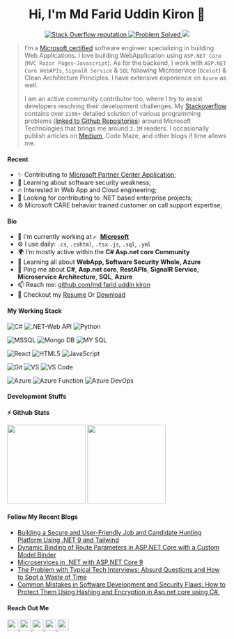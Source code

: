 <h1 align="center">Hi, I'm Md Farid Uddin Kiron 👋</h1>

<p align="center">
 <a href="https://stackoverflow.com/users/9663070/md-farid-uddin-kiron">
    <img alt="Stack Overflow reputation" src="https://img.shields.io/stackexchange/stackoverflow/r/9663070?color=orange&label=Stackoverflow&logo=stackoverflow&logoColor=orange&style=social">
  </a>
  <a href="https://stackoverflow.com/users/9663070/md-farid-uddin-kiron?tab=answers">
    <img src="https://img.shields.io/badge/ProblemSolved-1100+-success" alt="Problem Solved" />
  </a>
  <a href="https://stackoverflow.com/users/9663070/md-farid-uddin-kiron">
    <img src="https://img.shields.io/badge/Impact-3.1M-red" />
  </a>
</p>

> I’m a [Microsoft certified](https://learn.microsoft.com/en-us/users/fariduddinkironmsft-5690/transcript/dee6ni2x0rk8qqn) software engineer specializing in building Web Applications. I love building WebApplication using `ASP.NET Core` (`MVC Razor Pages`-`Javascript`). As for the backend, I work with `ASP.NET Core WebAPIs`, `SignalR Service` & `SQL` following Microservice (`Ocelot`) & Clean Architecture Principles. I have extensive experience on `Azure` as well. 
> 
> I am an active community contributor too, where I try to assist developers resolving their development challenges. My [Stackoverflow](https://stackoverflow.com/users/9663070/md-farid-uddin-kiron) contains over `1100+` detailed solution of various programming problems ([linked to Github Repositories](https://github.com/kironiitdu?tab=repositories)) around Microsoft Technologies that brings me around `2.1M` readers. I occasionally publish articles on [Medium](https://medium.com/@dotnetkiron), Code Maze, and other blogs if time allows me.



#### Recent

- ✨ Contributing to [Microsoft Partner Center Application](https://docs.microsoft.com/en-us/rest/api/partner-center-rest/);
- 🌱 Learning about software security weakness;
- :fire: Interested in Web App and Cloud engineering;
- :calendar: Looking for contributing to .NET based enterprise projects;
- ⚙️ Microsoft CARE behavior trained customer on call support expertise; 

#### Bio

- 🏢 I'm currently working at <img height="12" src="https://i.sstatic.net/U1arX.png" alt="csharp"> [**Microsoft**](https://www.wicresoftinternational.com/about-us?hsLang=en)
- ⚙️ I use daily: `.cs`, `.cshtml`, `.tsx` `.js`, `.sql`, `.yml`
- 🌍 I'm mostly active within the **C# Asp.net core Community**
- 🌱 Learning all about **WebApp, Software Security Whole, Azure**
- 💬 Ping me about **C#**, **Asp.net core**, **RestAPIs**, **SignalR Service**, **Microservice Architecture**, **SQL**, **Azure**
- 📫 Reach me: [github.com/md farid uddin kiron](https://github.com/kironiitdu/fariduddin.github.io)
- 📝 Checkout my [Resume](https://github.com/kironiitdu/fariduddin.github.io) Or [Download](https://github.com/kironiitdu/fariduddin.github.io/blob/main/Resume_Md_Farid_Uddin.pdf)

#### My Working Stack




![C#](https://img.shields.io/badge/-CSharp-purple?style=square&logo=csharp)
![.NET-Web API](https://img.shields.io/badge/-.NET-purple?style=square&logo=.net)
![Python](https://img.shields.io/badge/python-3670A0?style=square&logo=python&logoColor=ffdd54)



![MSSQL](https://img.shields.io/badge/-MSSQL-white?style=square&logoColor=red&logo=microsoft-sql-server)
![Mongo DB](https://img.shields.io/badge/MongoDB-4EA94B?style=square&logo=mongodb&logoColor=white)
![MY SQL](https://img.shields.io/badge/MySQL-005C84?style=square&logo=mysql&logoColor=white)



![React](https://img.shields.io/badge/React-20232A?style=square&logo=react&logoColor=61DAFB)
![HTML5](https://img.shields.io/badge/-HTML5-%23E44D27?style=square&logo=html5&logoColor=ffffff)
![JavaScript](https://img.shields.io/badge/-JavaScript-%23F7DF1C?style=square&logo=javascript&logoColor=000000&labelColor=%23F7DF1C&color=%23FFCE5A)



![Git](https://img.shields.io/badge/-Git-%23F05032?style=flat-square&logo=git&logoColor=%23ffffff)
![VS](https://img.shields.io/badge/-Visual_Studio-purple?style=flat-square&logo=visual-studio)
![VS Code](https://img.shields.io/badge/-VSCode-%23007ACC?style=flat-square&logo=visual-studio-code)



![Azure](https://img.shields.io/badge/-Azure-blue?style=square&logo=microsoft-azure&logoColor=white)
![Azure Function](https://img.shields.io/badge/Azure_Functions-0062AD?style=square&logo=azure-functions&logoColor=white)
![Azure DevOps](https://img.shields.io/badge/-Azure_DevOps-blue?style=square&logo=azure-devops&logoColor=white)





#### Development Stuffs

<b>⚡ Github Stats</b>
<p float="left">
<img height="180em" src="https://github-readme-stats.vercel.app/api?username=kironiitdu&show_icons=true&hide_border=true&&count_private=true&include_all_commits=true" /> 
<img height="180em" src="https://github-readme-stats.vercel.app/api/top-langs/?username=kironiitdu&show_icons=true&hide_border=true&layout=compact&langs_count=8"/>
 
</p>

#### Follow My Recent Blogs
- [Building a Secure and User-Friendly Job and Candidate Hunting Platform Using .NET 9 and Tailwind](https://medium.com/@dotnetkiron/building-a-secure-and-user-friendly-job-and-candidate-hunting-platform-using-net-9-and-tailwind-5c2a1afd92f4)
- [Dynamic Binding of Route Parameters in ASP.NET Core with a Custom Model Binder](https://medium.com/@dotnetkiron/dynamic-binding-of-route-parameters-in-asp-net-core-with-a-custom-model-binder-9d830f1014f1)
- [Microservices in .NET with ASP.NET Core 9](https://medium.com/@dotnetkiron/microservices-in-net-with-asp-net-core-8-3d2a52dbd1fa)
- [The Problem with Typical Tech Interviews: Absurd Questions and How to Spot a Waste of Time](https://medium.com/@dotnetkiron/the-problem-with-typical-tech-interviews-nonsensical-questions-and-how-to-spot-a-waste-of-time-6e064e5606c1)
- [Common Mistakes in Software Development and Security Flaws: How to Protect Them Using Hashing and Encryption in Asp.net core using C#.](https://medium.com/@dotnetkiron/common-mistakes-in-software-development-and-security-flaws-how-to-protect-them-using-hashing-and-0d4bc247a7b6)

#### Reach Out Me

<p left="center">
 <a href="mailto:kironiitdu@outlook.com">
  <img src="https://img.shields.io/badge/Microsoft_Outlook-0078D4?style=for-the-badge&logo=microsoft-outlook&logoColor=white" height=25>
</a>
 <a href="https://www.linkedin.com/in/fariduddinkiron/">
  <img src="https://img.shields.io/badge/linkedin-%230077B5.svg?&style=for-the-badge&logo=linkedin&logoColor=white" height=25>
</a> 
 <a href="https://stackoverflow.com/users/9663070/md-farid-uddin-kiron">
  <img src="https://img.shields.io/badge/Stack_Overflow-FE7A16?style=for-the-badge&logo=stack-overflow&logoColor=white" height=25>
  
</a> 

 
 <a href="kironiitdu_430">
  <img src="https://img.shields.io/badge/WeChat-07C160?style=for-the-badge&logo=wechat&logoColor=white" height=25>
</a>
<a href="https://www.facebook.com/webapi2">
  <img src="https://img.shields.io/badge/Facebook-1877F2?style=for-the-badge&logo=facebook&logoColor=white" height=25>
</a>


</p>

